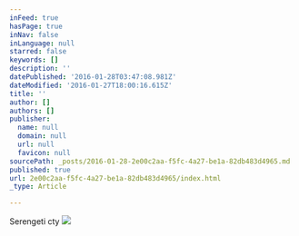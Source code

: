 ```yaml
---
inFeed: true
hasPage: true
inNav: false
inLanguage: null
starred: false
keywords: []
description: ''
datePublished: '2016-01-28T03:47:08.981Z'
dateModified: '2016-01-27T18:00:16.615Z'
title: ''
author: []
authors: []
publisher:
  name: null
  domain: null
  url: null
  favicon: null
sourcePath: _posts/2016-01-28-2e00c2aa-f5fc-4a27-be1a-82db483d4965.md
published: true
url: 2e00c2aa-f5fc-4a27-be1a-82db483d4965/index.html
_type: Article

---
```

Serengeti cty
![](https://the-grid-user-content.s3-us-west-2.amazonaws.com/3f923e96-d7b5-450f-9460-56936a50dc51.png)